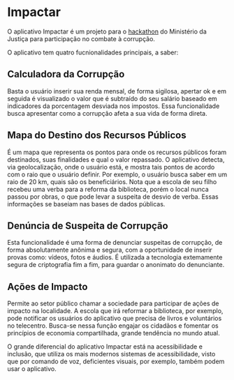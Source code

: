 # Impactar

O aplicativo Impactar é um projeto para o [hackathon](http://justica.gov.br/labpi)
do Ministério da Justiça para participação no combate à corrupção.

O aplicativo tem quatro fucnionalidades principais, a saber:

## Calculadora da Corrupção
Basta o usuário inserir sua renda mensal, de forma sigilosa, apertar ok
e em seguida é visualizado o valor que é subtraído do seu salário baseado em
indicadores da porcentagem desviada  nos impostos. Essa funcionalidade busca
apresentar como a corrupção afeta a sua vida de forma direta.

## Mapa do Destino dos Recursos Públicos
É um mapa que representa os pontos para onde os recursos públicos foram
destinados, suas finalidades e qual o valor repassado. O aplicativo detecta,
via geolocalização, onde o usuário está, e mostra tais pontos de acordo com o
raio que o usuário definir. Por exemplo, o usuário busca saber em um raio de
20 km, quais são os beneficiários. Nota que a escola de seu filho recebeu uma
verba para a reforma da biblioteca, porém o local nunca passou por obras, o
que pode levar a suspeita de desvio de verba. Essas informações se baseiam
nas bases de dados públicas.

## Denúncia de Suspeita de Corrupção
Esta funcionalidade é uma forma de denunciar suspeitas de corrupção, de forma
absolutamente anônima e segura, com a oportunidade de inserir provas como: vídeos,
fotos e áudios. É utilizada a tecnologia extemamente segura de criptografia fim a
fim, para guardar o anonimato do denunciante.

## Ações de Impacto
Permite ao setor público chamar  a sociedade para participar de ações de impacto
na localidade. A escola que irá reformar a biblioteca, por exemplo, pode notificar
os usuários do aplicativo que precisa de livros e voluntários no telecentro.
Busca-se nessa função engajar os cidadãos e fomentar os princípios  de economia
compartilhada, grande tendência no mundo atual.

O grande diferencial do aplicativo Impactar está na acessibilidade e inclusão, 
que utiliza os mais modernos sistemas de acessibilidade, visto que por comando 
de voz, deficientes visuais, por exemplo, também podem usar o aplicativo.


